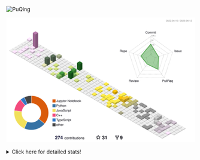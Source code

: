 ![PuQing](https://user-images.githubusercontent.com/27223114/171565019-9a56fae6-b08b-421f-99db-7e830da42371.png)

![](./profile-3d-contrib/profile-season-animate.svg)

<details>
<summary>Click here for detailed stats!</summary>

<!--START_SECTION:waka-->
![Lines of code](https://img.shields.io/badge/From%20Hello%20World%20I%27ve%20Written-654.9%20thousand%20lines%20of%20code-blue)

**🐱 My GitHub Data** 

> 📦 242.3 kB Used in GitHub's Storage 
 > 
> 🏆 62 Contributions in the Year 2023
 > 
> 🚫 Not Opted to Hire
 > 
> 📜 24 Public Repositories 
 > 
> 🔑 27 Private Repositories 
 > 
**I'm an Early 🐤** 

```text
🌞 Morning                150 commits         ████░░░░░░░░░░░░░░░░░░░░░   16.32 % 
🌆 Daytime                403 commits         ███████████░░░░░░░░░░░░░░   43.85 % 
🌃 Evening                145 commits         ████░░░░░░░░░░░░░░░░░░░░░   15.78 % 
🌙 Night                  221 commits         ██████░░░░░░░░░░░░░░░░░░░   24.05 % 
```


📊 **This Week I Spent My Time On** 

```text
💬 Programming Languages: 
Jupyter Notebook         1 hr 52 mins        ███████████████████████░░   90.07 % 
GitIgnore file           5 mins              █░░░░░░░░░░░░░░░░░░░░░░░░   04.28 % 
JSON                     2 mins              ░░░░░░░░░░░░░░░░░░░░░░░░░   01.90 % 
PowerShell               1 min               ░░░░░░░░░░░░░░░░░░░░░░░░░   01.56 % 
Python                   1 min               ░░░░░░░░░░░░░░░░░░░░░░░░░   01.56 % 

🔥 Editors: 
DataSpell                1 hr 59 mins        ████████████████████████░   95.91 % 
VS Code                  5 mins              █░░░░░░░░░░░░░░░░░░░░░░░░   04.09 % 

💻 Operating System: 
Windows                  2 hrs 4 mins        █████████████████████████   100.00 % 
```


<!--END_SECTION:waka-->
</details>
